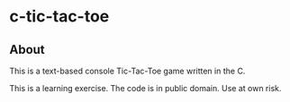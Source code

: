 # c-tic-tac-toe

## About
This is a text-based console Tic-Tac-Toe game written in the C.

This is a learning exercise. The code is in public domain. Use at own risk.
